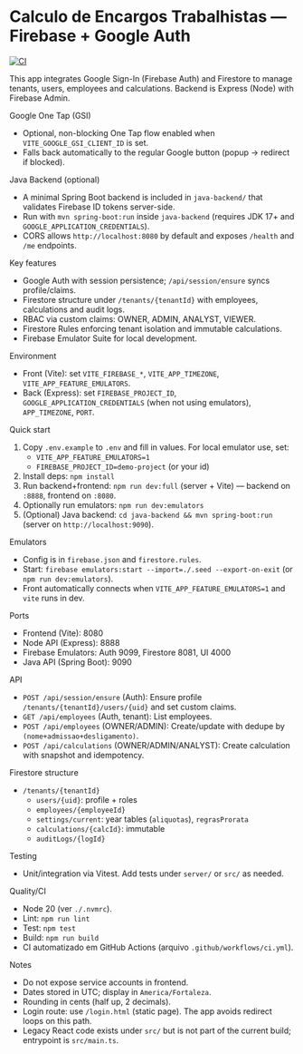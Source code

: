 # Calculo de Encargos Trabalhistas — Firebase + Google Auth

[![CI](https://github.com/gmparticipacoesdigitais/estimativa-de-encargos-trabalhistas/actions/workflows/ci.yml/badge.svg)](https://github.com/gmparticipacoesdigitais/estimativa-de-encargos-trabalhistas/actions/workflows/ci.yml)

This app integrates Google Sign-In (Firebase Auth) and Firestore to manage tenants, users, employees and calculations. Backend is Express (Node) with Firebase Admin.

Google One Tap (GSI)
- Optional, non-blocking One Tap flow enabled when `VITE_GOOGLE_GSI_CLIENT_ID` is set.
- Falls back automatically to the regular Google button (popup → redirect if blocked).

Java Backend (optional)
- A minimal Spring Boot backend is included in `java-backend/` that validates Firebase ID tokens server-side.
- Run with `mvn spring-boot:run` inside `java-backend` (requires JDK 17+ and `GOOGLE_APPLICATION_CREDENTIALS`).
- CORS allows `http://localhost:8080` by default and exposes `/health` and `/me` endpoints.

Key features
- Google Auth with session persistence; `/api/session/ensure` syncs profile/claims.
- Firestore structure under `/tenants/{tenantId}` with employees, calculations and audit logs.
- RBAC via custom claims: OWNER, ADMIN, ANALYST, VIEWER.
- Firestore Rules enforcing tenant isolation and immutable calculations.
- Firebase Emulator Suite for local development.

Environment
- Front (Vite): set `VITE_FIREBASE_*`, `VITE_APP_TIMEZONE`, `VITE_APP_FEATURE_EMULATORS`.
- Back (Express): set `FIREBASE_PROJECT_ID`, `GOOGLE_APPLICATION_CREDENTIALS` (when not using emulators), `APP_TIMEZONE`, `PORT`.

Quick start
1) Copy `.env.example` to `.env` and fill in values. For local emulator use, set:
   - `VITE_APP_FEATURE_EMULATORS=1`
   - `FIREBASE_PROJECT_ID=demo-project` (or your id)
2) Install deps: `npm install`
3) Run backend+frontend: `npm run dev:full` (server + Vite) — backend on `:8888`, frontend on `:8080`.
4) Optionally run emulators: `npm run dev:emulators`
5) (Optional) Java backend: `cd java-backend && mvn spring-boot:run` (server on `http://localhost:9090`).

Emulators
- Config is in `firebase.json` and `firestore.rules`.
- Start: `firebase emulators:start --import=./.seed --export-on-exit` (or `npm run dev:emulators`).
- Front automatically connects when `VITE_APP_FEATURE_EMULATORS=1` and `vite` runs in dev.

Ports
- Frontend (Vite): 8080
- Node API (Express): 8888
- Firebase Emulators: Auth 9099, Firestore 8081, UI 4000
- Java API (Spring Boot): 9090

API
- `POST /api/session/ensure` (Auth): Ensure profile `/tenants/{tenantId}/users/{uid}` and set custom claims.
- `GET /api/employees` (Auth, tenant): List employees.
- `POST /api/employees` (OWNER/ADMIN): Create/update with dedupe by `(nome+admissao+desligamento)`.
- `POST /api/calculations` (OWNER/ADMIN/ANALYST): Create calculation with snapshot and idempotency.

Firestore structure
- `/tenants/{tenantId}`
  - `users/{uid}`: profile + roles
  - `employees/{employeeId}`
  - `settings/current`: year tables (`aliquotas`), `regrasProrata`
  - `calculations/{calcId}`: immutable
  - `auditLogs/{logId}`

Testing
- Unit/integration via Vitest. Add tests under `server/` or `src/` as needed.

Quality/CI
- Node 20 (ver `./.nvmrc`).
- Lint: `npm run lint`
- Test: `npm test`
- Build: `npm run build`
- CI automatizado em GitHub Actions (arquivo `.github/workflows/ci.yml`).

Notes
- Do not expose service accounts in frontend.
- Dates stored in UTC; display in `America/Fortaleza`.
- Rounding in cents (half up, 2 decimals).
 - Login route: use `/login.html` (static page). The app avoids redirect loops on this path.
 - Legacy React code exists under `src/` but is not part of the current build; entrypoint is `src/main.ts`.
